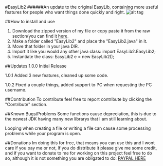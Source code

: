 #EasyLib2
######An update to the original EasyLib, containing more useful features for people who want things done quickly and right.
![alt tag](http://i.imgur.com/NBIXY13.png)

##How to install and use
1. Download the zipped version of my file or copy paste it from the raw section(you can find it [here](https://raw.githubusercontent.com/romponu/EasyLib2/master/EasyLib2.java). 
2. Make a folder called "EasyLib2" and place the "EasyLib2.java" in it.
3. Move that folder in your java DIR.
4. Import it like you would any other java class: import EasyLib2.EasyLib2;
5. Instantiate the class: EasyLib2 e = new EasyLib2();

##Updates
1.0.0 Initial Release

1.0.1 Added 3 new features, cleaned up some code.

1.0.2 Fixed a couple things, added support to PC when requesting the PC username.

##Contribution
To contribute feel free to report contribute by clicking the "Contribute" section.

##Known Bugs/Problems
Some functions cause depreciation, this is due to the newest JDK having many new librarys that I am still learning about.

Looping when creating a file or writing a file can cause some processing problems while your program is open.

##Donations
Im doing this for free, that means you can use this and I wont care if you pay me or not, If you do distribute it please give me some credit, and if you want to donate to me for working on this project feel free to do so, although it is not something you are obligated to do: [PAYPAL HERE](https://www.paypal.me/romponu)
